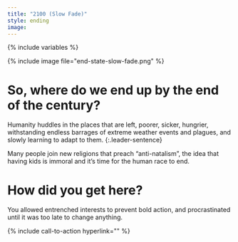 ```yaml
---
title: "2100 (Slow Fade)"
style: ending
image: 
---
```


{% include variables %}

{% include image file="end-state-slow-fade.png" %}

# So, where do we end up by the end of the century?

Humanity huddles in the places that are left, poorer, sicker, hungrier, withstanding endless barrages of extreme weather events and plagues, and slowly learning to adapt to them. 
{:.leader-sentence}

Many people join new religions that preach “anti-natalism”, the idea that having kids is immoral and it’s time for the human race to end.

# How did you get here?

You allowed entrenched interests to prevent bold action, and procrastinated until it was too late to change anything.

{% include call-to-action
    hyperlink=""
%}
